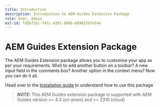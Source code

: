 ```yaml
---
title: Introduction
description: Introduction to AEM Guides Extension Package
role: User, Admin
exl-id: fd5bf32c-74fc-4391-b845-6096155fa744
---
```

# AEM Guides Extension Package

The AEM Guides Extension package allows you to customise your app as per your requirements. Wish to add another button on a toolbar? A new input field in the comments box? Another option in the context menu? Now you can do it all.

Head over to the [Installation guide](./integrating-customisations.md) to understand how to use this package

> **_NOTE:_** This AEM Guides extension package is supported with AEM Guides version >= 4.3 (on-prem) and >= 2310 (cloud)
